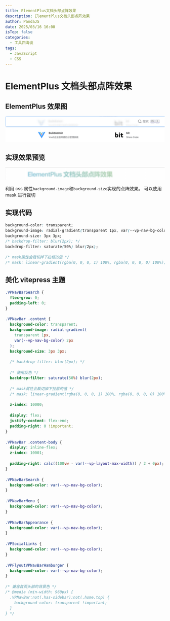 ```yaml
---
title: ElementPlus文档头部点阵效果
description: ElementPlus文档头部点阵效果
author: PandaJS
date: 2025/03/16 16:00
isTop: false
categories:
  - 工具四海谈
tags:
  - JavaScript
  - CSS
---
```


# ElementPlus 文档头部点阵效果

## ElementPlus 效果图

![image-2025-03-16](/img/2025/03/16/1742115493080.png)

## 实现效果预览

![image-2025-03-16](/img/2025/03/16/1742115558391.png)

利用 css 属性`background-image`和`background-size`实现的点阵效果。
可以使用 mask 进行裁切

## 实现代码

```css
background-color: transparent;
background-image: radial-gradient(transparent 1px, var(--vp-nav-bg-color) 2px);
background-size: 3px 3px;
/* backdrop-filter: blur(2px); */
backdrop-filter: saturate(50%) blur(2px);

/* mask属性会裁切掉下拉框的值 */
/* mask: linear-gradient(rgba(0, 0, 0, 1) 100%, rgba(0, 0, 0, 0) 100%); */
```

## 美化 vitepress 主题

```css
.VPNavBarSearch {
  flex-grow: 0;
  padding-left: 0;
}

.VPNavBar .content {
  background-color: transparent;
  background-image: radial-gradient(
    transparent 1px,
    var(--vp-nav-bg-color) 2px
  );
  background-size: 3px 3px;

  /* backdrop-filter: blur(2px); */

  /* 使用反色 */
  backdrop-filter: saturate(50%) blur(2px);

  /* mask属性会裁切掉下拉框的值 */
  /* mask: linear-gradient(rgba(0, 0, 0, 1) 100%, rgba(0, 0, 0, 0) 100%); */

  z-index: 10000;

  display: flex;
  justify-content: flex-end;
  padding-right: 0 !important;
}

.VPNavBar .content-body {
  display: inline-flex;
  z-index: 10001;

  padding-right: calc((100vw - var(--vp-layout-max-width)) / 2 + 0px);
}

.VPNavBarSearch {
  background-color: var(--vp-nav-bg-color);
}

.VPNavBarMenu {
  background-color: var(--vp-nav-bg-color);
}

.VPNavBarAppearance {
  background-color: var(--vp-nav-bg-color);
}

.VPSocialLinks {
  background-color: var(--vp-nav-bg-color);
}

.VPFlyoutVPNavBarHamburger {
  background-color: var(--vp-nav-bg-color);
}

/* 兼容首页头部的背景色 */
/* @media (min-width: 960px) {
  .VPNavBar:not(.has-sidebar):not(.home.top) {
    background-color: transparent !important;
  }
} */
```

